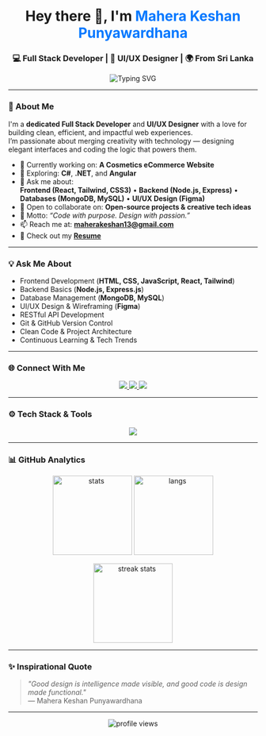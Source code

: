 <!-- Header -->
<h1 align="center">Hey there 👋, I'm <span style="color:#0078ff;">Mahera Keshan Punyawardhana</span></h1>
<h3 align="center">💻 Full Stack Developer | 🎨 UI/UX Designer | 🌍 From Sri Lanka</h3>

<!-- Typing Animation -->
<p align="center">
  <img src="https://readme-typing-svg.herokuapp.com?font=Fira+Code&weight=500&size=20&pause=1000&color=00BFFF&center=true&vCenter=true&width=600&lines=Crafting+beautiful+%26+functional+digital+experiences;Designing+modern+UI%2FUX+interfaces;Building+full-stack+applications+with+passion;Always+learning%2C+always+improving+✨" alt="Typing SVG" />
</p>

---

### 🚀 About Me

I'm a **dedicated Full Stack Developer** and **UI/UX Designer** with a love for building clean, efficient, and impactful web experiences.  
I’m passionate about merging creativity with technology — designing elegant interfaces and coding the logic that powers them.

- 🔭 Currently working on: **A Cosmetics eCommerce Website**
- 🌱 Exploring: **C#**, **.NET**, and **Angular**
- 💬 Ask me about:  
  **Frontend (React, Tailwind, CSS3)** • **Backend (Node.js, Express)** • **Databases (MongoDB, MySQL)** • **UI/UX Design (Figma)**  
- 👯 Open to collaborate on: **Open-source projects & creative tech ideas**
- 🧠 Motto: *“Code with purpose. Design with passion.”*
- 📫 Reach me at: **maherakeshan13@gmail.com**
- 📄 Check out my [**Resume**](https://drive.google.com/file/d/1Y5_3VwGXh0Yt2uXvPC9_WcHV4FjzDe45/view?usp=sharing)

---

### 💡 Ask Me About
- Frontend Development (**HTML, CSS, JavaScript, React, Tailwind**)
- Backend Basics (**Node.js, Express.js**)
- Database Management (**MongoDB, MySQL**)
- UI/UX Design & Wireframing (**Figma**)
- RESTful API Development
- Git & GitHub Version Control
- Clean Code & Project Architecture
- Continuous Learning & Tech Trends

---

### 🌐 Connect With Me
<p align="center">
  <a href="https://linkedin.com/in/mahera-keshan" target="blank">
    <img src="https://img.shields.io/badge/LinkedIn-0077B5?style=for-the-badge&logo=linkedin&logoColor=white"/>
  </a>
  <a href="mailto:maherakeshan13@gmail.com">
    <img src="https://img.shields.io/badge/Email-D14836?style=for-the-badge&logo=gmail&logoColor=white"/>
  </a>
  <a href="https://github.com/MaheraKeshan">
    <img src="https://img.shields.io/badge/GitHub-171515?style=for-the-badge&logo=github&logoColor=white"/>
  </a>
</p>

---

### ⚙️ Tech Stack & Tools
<p align="center">
  <img src="https://skillicons.dev/icons?i=html,css,js,react,nodejs,express,mongodb,mysql,angular,cs,dotnet,java,python,php,figma,git,tailwind,postman,vscode" />
</p>

---

### 📊 GitHub Analytics
<p align="center">
  <img src="https://github-readme-stats.vercel.app/api?username=maherakeshan&show_icons=true&theme=algolia" alt="stats" height="160"/>
  <img src="https://github-readme-stats.vercel.app/api/top-langs/?username=maherakeshan&layout=compact&theme=algolia" alt="langs" height="160"/>
</p>

<p align="center">
  <img src="https://github-readme-streak-stats.herokuapp.com/?user=maherakeshan&theme=algolia" alt="streak stats" height="160"/>
</p>

---

### ✨ Inspirational Quote
> *"Good design is intelligence made visible, and good code is design made functional."*  
> — Mahera Keshan Punyawardhana

---

<p align="center"> 
  <img src="https://komarev.com/ghpvc/?username=maherakeshan&label=Profile%20Views&color=blue&style=flat-square" alt="profile views"/>
</p>
